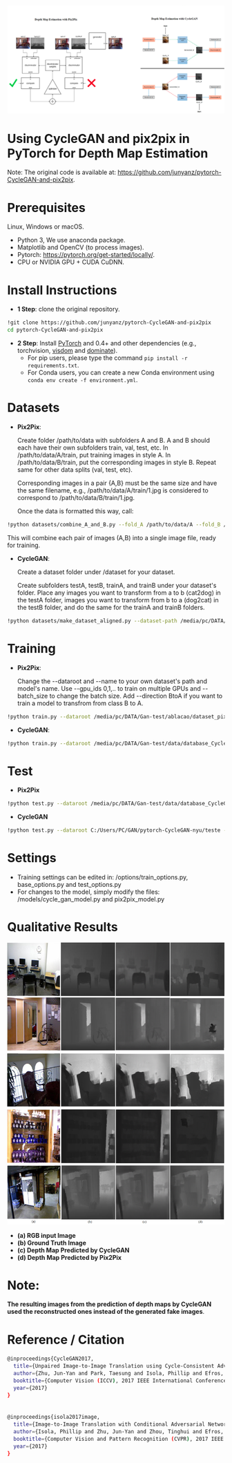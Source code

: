 <img src="/graphical_abstract.png">

# Using CycleGAN and pix2pix in PyTorch for Depth Map Estimation

Note: The original code is available at: https://github.com/junyanz/pytorch-CycleGAN-and-pix2pix.

# Prerequisites

Linux, Windows or macOS.
- Python 3, We use anaconda package.
- Matplotlib and OpenCV (to process images).
- Pytorch: https://pytorch.org/get-started/locally/.
- CPU or NVIDIA GPU + CUDA CuDNN.

# Install Instructions

- **1 Step**: clone the original repository.
```bash
!git clone https://github.com/junyanz/pytorch-CycleGAN-and-pix2pix
cd pytorch-CycleGAN-and-pix2pix
```
- **2 Step**: Install [PyTorch](http://pytorch.org) and 0.4+ and other dependencies (e.g., torchvision, [visdom](https://github.com/facebookresearch/visdom) and [dominate](https://github.com/Knio/dominate)).
  - For pip users, please type the command `pip install -r requirements.txt`.
  - For Conda users, you can create a new Conda environment using `conda env create -f environment.yml`.

 # Datasets

- **Pix2Pix**:

  Create folder /path/to/data with subfolders A and B. A and B should each have their own subfolders train, val, test, etc. In /path/to/data/A/train, put training images in style A. In /path/to/data/B/train, put the corresponding images in style B. Repeat same for other     data splits (val, test, etc).

  Corresponding images in a pair {A,B} must be the same size and have the same filename, e.g., /path/to/data/A/train/1.jpg is considered to correspond to /path/to/data/B/train/1.jpg.

  Once the data is formatted this way, call:

```bash
!python datasets/combine_A_and_B.py --fold_A /path/to/data/A --fold_B /path/to/data/B --fold_AB /path/to/data
```

  This will combine each pair of images (A,B) into a single image file, ready for training.

- **CycleGAN**:

  Create a dataset folder under /dataset for your dataset.

  Create subfolders testA, testB, trainA, and trainB under your dataset's folder. Place any images you want to transform from a to b (cat2dog) in the testA folder, images you want to transform from b to a (dog2cat) in the testB folder, and do the same for the trainA and trainB folders.

```bash
!python datasets/make_dataset_aligned.py --dataset-path /media/pc/DATA/Gan-test/dataset_CycleGAN
```
# Training

- **Pix2Pix**:

  Change the --dataroot and --name to your own dataset's path and model's name. Use --gpu_ids 0,1,.. to train on multiple GPUs and --batch_size to change the batch size. Add --direction BtoA if you want to train a model to transfrom from class B to A.

```bash
!python train.py --dataroot /media/pc/DATA/Gan-test/ablacao/dataset_pix --name pix2pix-nyu --model pix2pix --direction AtoB --display_id -1
```
- **CycleGAN**:

```bash
!python train.py --dataroot /media/pc/DATA/Gan-test/data/database_CycleGAN_nyu_grey --name cyclegan-nyu --model cycle_gan --display_id -1 --continue_train --epoch_count 31
```

# Test

- **Pix2Pix**

```bash
!python test.py --dataroot /media/pc/DATA/Gan-test/data/database_CycleGAN_nyu_grey/testA --name pix2pix-nyu --model test --netG unet_256 --direction AtoB --dataset_mode single --norm batch
```

-  **CycleGAN**

```bash
!python test.py --dataroot C:/Users/PC/GAN/pytorch-CycleGAN-nyu/teste --name cyclegan-nyu --model cycle_gan --phase test --no_dropout
```

# Settings

- Training settings can be edited in: /options/train_options.py, base_options.py and test_options.py
- For changes to the model, simply modify the files: /models/cycle_gan_model.py and pix2pix_model.py

# Qualitative Results

<img src="/resultados_mapa.png">

- **(a) RGB input Image**
- **(b) Ground Truth Image**
- **(c) Depth Map Predicted by CycleGAN**
- **(d) Depth Map Predicted by Pix2Pix**

# Note:
**The resulting images from the prediction of depth maps by CycleGAN used the reconstructed ones instead of the generated fake images**.

# Reference / Citation

```bash
@inproceedings{CycleGAN2017,
  title={Unpaired Image-to-Image Translation using Cycle-Consistent Adversarial Networks},
  author={Zhu, Jun-Yan and Park, Taesung and Isola, Phillip and Efros, Alexei A},
  booktitle={Computer Vision (ICCV), 2017 IEEE International Conference on},
  year={2017}
}


@inproceedings{isola2017image,
  title={Image-to-Image Translation with Conditional Adversarial Networks},
  author={Isola, Phillip and Zhu, Jun-Yan and Zhou, Tinghui and Efros, Alexei A},
  booktitle={Computer Vision and Pattern Recognition (CVPR), 2017 IEEE Conference on},
  year={2017}
}
```
